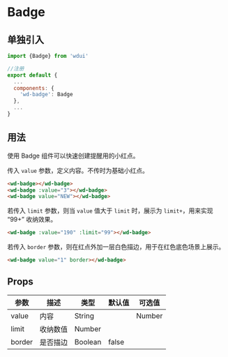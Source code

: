 # Badge

## 单独引入

```javascript
import {Badge} from 'wdui'

//注册
export default {
  ...
  components: {
    'wd-badge': Badge
  },
  ...
}
```

## 用法

使用 Badge 组件可以快速创建提醒用的小红点。

传入 `value` 参数，定义内容。不传时为基础小红点。

```html
<wd-badge></wd-badge>
<wd-badge :value="3"></wd-badge>
<wd-badge value="NEW"></wd-badge>
```

若传入 `limit` 参数，则当 `value` 值大于 `limit` 时，展示为 `limit+`，用来实现 “99+” 收纳效果。

```html
<wd-badge :value="190" :limit="99"></wd-badge>
```

若传入 `border` 参数，则在红点外加一层白色描边，用于在红色底色场景上展示。

```html
<wd-badge value="1" border></wd-badge>
```

## Props

| 参数   | 描述     | 类型             | 默认值 | 可选值 |
|--------|----------|------------------|--------|--------|
| value  | 内容     | String || Number |        |        |
| limit  | 收纳数值 | Number           |        |        |
| border | 是否描边 | Boolean          | false  |        |